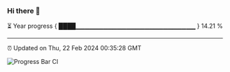 ### Hi there 👋

⏳ Year progress { ████▁▁▁▁▁▁▁▁▁▁▁▁▁▁▁▁▁▁▁▁▁▁▁▁▁▁ } 14.21 %

---

⏰ Updated on Thu, 22 Feb 2024 00:35:28 GMT

![Progress Bar CI](https://github.com/Shyam-Makwana/GitHub-Actions-Demo/workflows/Progress%20Bar%20CI/badge.svg)
